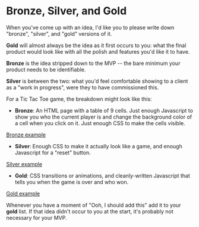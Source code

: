 # Bronze, Silver, and Gold

When you've come up with an idea, I'd like you to please write down "bronze", "silver", and "gold" versions of it.

**Gold** will almost always be the idea as it first occurs to you: what the final product would look like with all the polish and features you'd like it to have.

**Bronze** is the idea stripped down to the MVP -- the bare minimum your product needs to be identifiable.

**Silver** is between the two: what you'd feel comfortable showing to a client as a "work in progress", were they to have commissioned this.

For a Tic Tac Toe game, the breakdown might look like this:

- **Bronze**: An HTML page with a table of 9 cells. Just enough Javascript to show you who the current player is and change the background color of a cell when you click on it. Just enough CSS to make the cells visible.

[Bronze example](http://ga-wdi-lessons.github.io/example/bronze.html)

- **Silver**: Enough CSS to make it actually look like a game, and enough Javascript for a "reset" button.

[Silver example](http://ga-wdi-lessons.github.io/example/silver.html)

- **Gold**: CSS transitions or animations, and cleanly-written Javascript that tells you when the game is over and who won.

[Gold example](http://ga-wdi-lessons.github.io/example/gold.html)

Whenever you have a moment of "Ooh, I should add this" add it to your **gold** list. If that idea didn't occur to you at the start, it's probably not necessary for your MVP.
